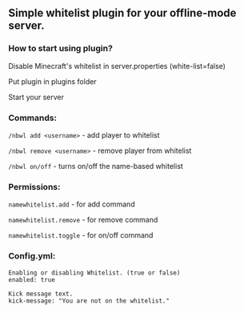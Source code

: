 ## Simple whitelist plugin for your offline-mode server.

###  How to start using plugin?

Disable Minecraft's whitelist in server.properties (white-list=false)

Put plugin in plugins folder

Start your server

###  Commands:

`/nbwl add <username>` - add player to whitelist

`/nbwl remove <username>` - remove player from whitelist

`/nbwl on/off` - turns on/off the name-based whitelist

###  Permissions:

`namewhitelist.add` - for add command

`namewhitelist.remove` - for remove command

`namewhitelist.toggle` - for on/off command


###  Config.yml:

```
Enabling or disabling Whitelist. (true or false)
enabled: true

Kick message text.
kick-message: "You are not on the whitelist."
```
